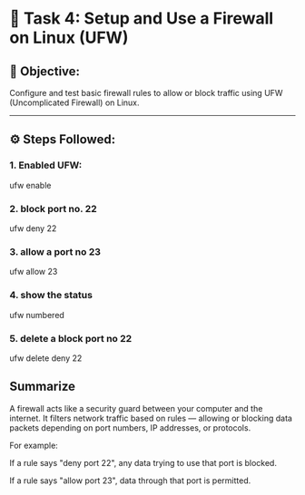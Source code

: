# 🔐 Task 4: Setup and Use a Firewall on Linux (UFW)

## 🎯 Objective:
Configure and test basic firewall rules to allow or block traffic using UFW (Uncomplicated Firewall) on Linux.

---

## ⚙️ Steps Followed:

### 1. Enabled UFW:
 ufw enable

### 2. block port no. 22
 ufw deny 22

### 3. allow a port no 23
 ufw allow 23
 
### 4. show the status 
 ufw numbered
 
### 5. delete a block port no 22
 ufw delete deny 22


## Summarize

A firewall acts like a security guard between your computer and the internet. It filters network traffic based on rules — allowing or blocking data packets depending on port numbers, IP addresses, or protocols.

For example:

If a rule says "deny port 22", any data trying to use that port is blocked.

If a rule says "allow port 23", data through that port is permitted.

